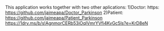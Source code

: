 This application works together with two other aplications: 
1)Doctor: https: https://github.com/jaimeapa/Doctor_Parkinson 
2)Patient: https://github.com/jaimeapa/Patient_Parkinson
https://1drv.ms/b/s!AgnmorCERb53iOqlVmrYVfi4KvGc5ls?e=KrD8eN
